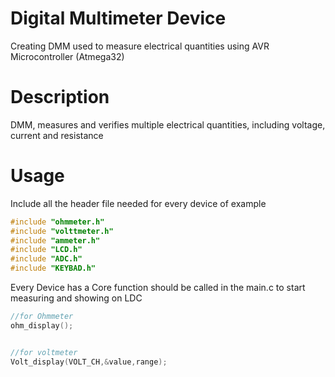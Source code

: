 # Digital Multimeter Device
Creating DMM used to measure electrical quantities using AVR Microcontroller (Atmega32) 
# Description
DMM, measures and verifies multiple electrical quantities, including voltage, current and resistance
# Usage
Include all the header file needed for every device of example

```c
#include "ohmmeter.h"
#include "volttmeter.h"
#include "ammeter.h"
#include "LCD.h"
#include "ADC.h"
#include "KEYBAD.h"
```
Every Device has a Core function should be called in the main.c to start measuring and showing on LDC
```c
//for Ohmmeter
ohm_display();


//for voltmeter
Volt_display(VOLT_CH,&value,range);


```

